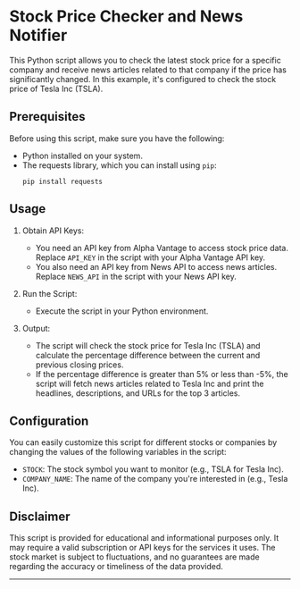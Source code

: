 # Stock Price Checker and News Notifier

This Python script allows you to check the latest stock price for a specific company and
receive news articles related to that company if the price has significantly changed.
In this example, it's configured to check the stock price of Tesla Inc (TSLA).

## Prerequisites

Before using this script, make sure you have the following:

- Python installed on your system.
- The requests library, which you can install using `pip`:
  ```
  pip install requests
  ```

## Usage

1. Obtain API Keys:
   - You need an API key from Alpha Vantage to access stock price data. Replace `API_KEY` in the script with your Alpha Vantage API key.
   - You also need an API key from News API to access news articles. Replace `NEWS_API` in the script with your News API key.

2. Run the Script:
   - Execute the script in your Python environment.

3. Output:
   - The script will check the stock price for Tesla Inc (TSLA) and calculate the
     percentage difference between the current and previous closing prices.
   - If the percentage difference is greater than 5% or less than -5%,
     the script will fetch news articles related to Tesla Inc and print the headlines, descriptions, and URLs for the top 3 articles.

## Configuration

You can easily customize this script for different stocks or companies by changing the values of the following variables in the script:

- `STOCK`: The stock symbol you want to monitor (e.g., TSLA for Tesla Inc).
- `COMPANY_NAME`: The name of the company you're interested in (e.g., Tesla Inc).

## Disclaimer

This script is provided for educational and informational purposes only.
It may require a valid subscription or API keys for the services it uses.
The stock market is subject to fluctuations, and no guarantees are made regarding the accuracy or timeliness of the data provided.

---

